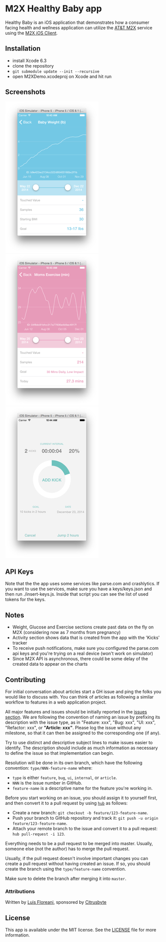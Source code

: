 # M2X Healthy Baby app
Healthy Baby is an iOS application that demonstrates how a consumer facing health and wellness application can utilize the [AT&T M2X](https://m2x.att.com) service using the [M2X iOS Client](https://github.com/attm2x/m2x-ios).

## Installation

* install Xcode 6.3
* clone the repository
* `git submodule update --init --recursive`
* open M2XDemo.xcodeproj on Xcode and hit run

## Screenshots

![](screen1.jpg)
![](screen2.jpg)
![](screen3.jpg)

## API Keys

Note that the the app uses some services like parse.com and crashlytics. If you want to use the services, make sure you have a keys/keys.json and then run ./insert-keys.js. Inside that script you can see the list of used tokens for the keys.

## Notes

* Weight, Glucose and Exercise sections create past data on the fly on M2X (considering now as 7 months from pregnancy)
* Activity section shows data that is created from the app with the 'Kicks' tracker
* To receive push notifications, make sure you configured the parse.com api keys and you're trying on a real device (won't work on simulator)
* Since M2X API is asynchronous, there could be some delay of the created data to appear on the charts

## Contributing

For initial conversation about articles start a GH issue and ping the folks you would
like to discuss with. You can think of articles as following a similar workflow to features
in a web application project.

All major features and issues should be initially reported in the
[issues section](https://github.com/citrusbyte/handbook/issues). We are
following the convention of naming an issue by prefixing its description with the
issue type, as in "Feature: xxx", "Bug: xxx", "UI: xxx", "Refactor: xxx", or **"Article: xxx"**.
Please log the issue without any milestone, so that it can then be assigned to
the corresponding one (if any).

Try to use distinct and descriptive subject lines to make issues easier to
identify. The description should include as much information as necessary to
define the issue so that implementation can begin.

Resolution will be done in its own branch, which have the following convention:
`type/NNN-feature-name` where:

* `type` is either `feature`, `bug`, `ui`, `internal`, or `article`.
* `NNN` is the issue number in GitHub.
* `feature-name` is a descriptive name for the feature you're working in.

Before you start working on an issue, you should assign it to yourself first,
and then convert it to a pull request by using
[`hub`](https://github.com/defunkt/hub) as follows:

* Create a new branch: `git checkout -b feature/123-feature-name`.
* Push your branch to GitHub repository and track it:
  `git push -u origin feature/123-feature-name`.
* Attach your remote branch to the issue and convert it to a pull request:
  `hub pull-request -i 123`.

Everything needs to be a pull request to be merged into master. Usually,
someone else (not the author) has to merge the pull request.

Usually, if the pull request doesn't involve important changes you can create a
pull request without having created an issue. If so, you should create the
branch using the `type/feature-name` convention.

Make sure to delete the branch after merging it into `master`.

### Attributions

Written by [Luis Floreani](https://github.com/lucholaf), sponsored by [Citrusbyte](https://citrusbyte.com/)

## License

This app is available under the MIT license. See the [LICENSE](LICENSE) file for more information.
